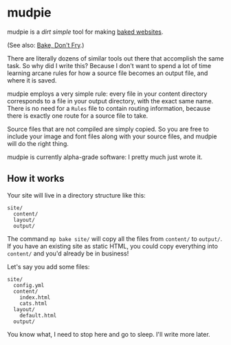 mudpie
======

mudpie is a *dirt simple* tool for making [baked websites](http://inessential.com/2011/03/16/a_plea_for_baked_weblogs).

(See also: [Bake, Don't Fry](http://www.aaronsw.com/weblog/000404).)

There are literally dozens of similar tools out there that accomplish the same task. So why did I write this? Because I don't want to spend a lot of time learning arcane rules for how a source file becomes an output file, and where it is saved.

mudpie employs a very simple rule: every file in your content directory corresponds to a file in your output directory, with the exact same name. There is no need for a `Rules` file to contain routing information, because there is exactly one route for a source file to take.

Source files that are not compiled are simply copied. So you are free to include your image and font files along with your source files, and mudpie will do the right thing.

mudpie is currently alpha-grade software: I pretty much just wrote it.

How it works
------------

Your site will live in a directory structure like this:

    site/
      content/
      layout/
      output/

The command `mp bake site/` will copy all the files from `content/` to `output/`. If you have an existing site as static HTML, you could copy everything into `content/` and you'd already be in business!

Let's say you add some files:

    site/
      config.yml
      content/
        index.html
        cats.html
      layout/
        default.html
      output/

You know what, I need to stop here and go to sleep. I'll write more later.
